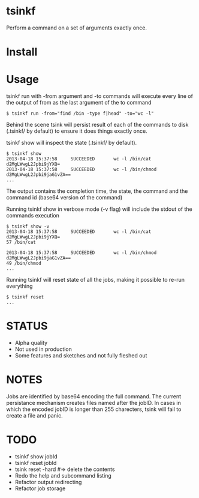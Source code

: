 tsinkf
======
Perform a command on a set of arguments exactly once.

Install
=======


Usage
=====

tsinkf run with -from argument and -to commands will execute every line
of the output of from as the last argument of the to command

```
$ tsinkf run -from="find /bin -type f|head" -to="wc -l"
```

Behind the scene tsink will persist result of each of the commands to
disk (.tsinkf/ by default) to ensure it does things exactly once.


tsinkf show will inspect the state (.tsinkf/ by default).
```
$ tsinkf show
2013-04-18 15:37:58     SUCCEEDED       wc -l /bin/cat d2MgLWwgL2Jpbi9jYXQ=
2013-04-18 15:37:58     SUCCEEDED       wc -l /bin/chmod d2MgLWwgL2Jpbi9jaG1vZA==
...
```

The output contains the completion time, the state, the command and the
command id (base64 version of the command)

Running tsinkf show in verbose mode (-v flag) will include the stdout of
the commands execution
```
$ tsinkf show -v
2013-04-18 15:37:58     SUCCEEDED       wc -l /bin/cat d2MgLWwgL2Jpbi9jYXQ=
57 /bin/cat

2013-04-18 15:37:58     SUCCEEDED       wc -l /bin/chmod d2MgLWwgL2Jpbi9jaG1vZA==
49 /bin/chmod
...
```

Running tsinkf will reset state of all the jobs, making it possible to
re-run everything
```
$ tsinkf reset
...
```

STATUS
======
* Alpha quality
* Not used in production
* Some features and sketches and not fully fleshed out

NOTES
=====
Jobs are identified by base64 encoding the full command. The current
persistance mechanism creates files named after the jobID. In cases in
which the encoded jobID is longer than 255 charecters, tsink will fail
to create a file and panic.

TODO
====
* tsinkf show jobId
* tsinkf reset jobId
* tsink reset -hard  #=> delete the contents
* Redo the help and subcommand listing
* Refactor output redirecting
* Refactor job storage
